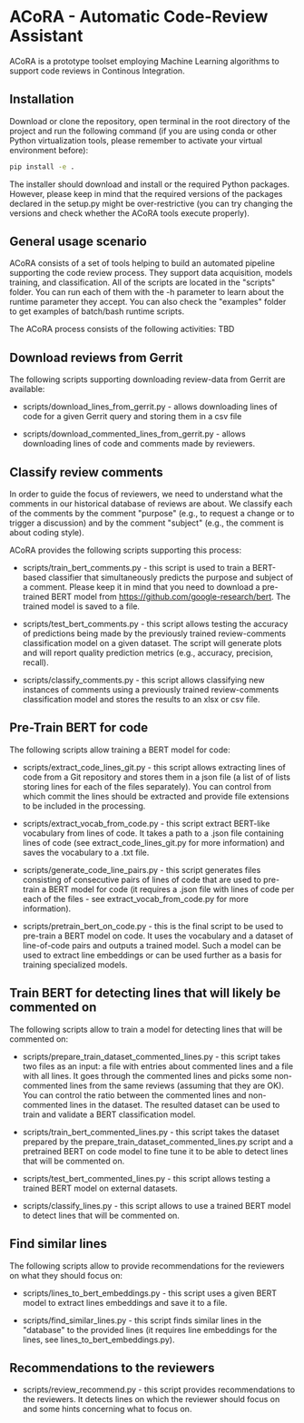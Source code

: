 # ACoRA - Automatic Code-Review Assistant

ACoRA is a prototype toolset employing Machine Learning algorithms to support code reviews in Continous Integration.

## Installation

Download or clone the repository, open terminal in the root directory of the project and run the following command (if you are using conda or other Python virtualization tools, please remember to activate your virtual environment before):

```bash
pip install -e .
```

The installer should download and install or the required Python packages. However, please keep in mind that the required versions of the packages declared in the setup.py might be over-restrictive (you can try changing the versions and check whether the ACoRA tools execute properly).

## General usage scenario

ACoRA consists of a set of tools helping to build an automated pipeline supporting the code review process. They support data acquisition, models training, and classification. All of the scripts are located in the "scripts" folder. You can run each of them with the -h parameter to learn about the runtime parameter they accept. You can also check the "examples" folder to get examples of batch/bash runtime scripts.

The ACoRA process consists of the following activities:
TBD

## Download reviews from Gerrit

The following scripts supporting downloading review-data from Gerrit are available:

* scripts/download_lines_from_gerrit.py - allows downloading lines of code for a given Gerrit query and storing them in a csv file

* scripts/download_commented_lines_from_gerrit.py - allows downloading lines of code and comments made by reviewers.

## Classify review comments

In order to guide the focus of reviewers, we need to understand what the comments in our historical database of reviews are about. We classify each of the comments by the comment "purpose" (e.g., to request a change or to trigger a discussion) and by the comment "subject" (e.g., the comment is about coding style).

ACoRA provides the following scripts supporting this process:

* scripts/train_bert_comments.py - this script is used to train a BERT-based classifier that simultaneously predicts the purpose and subject of a comment. Please keep it in mind that you need to download a pre-trained BERT model from https://github.com/google-research/bert. The trained model is saved to a file. 

* scripts/test_bert_comments.py - this script allows testing the accuracy of predictions being made by the previously trained review-comments classification model on a given dataset. The script will generate plots and will report quality prediction metrics (e.g., accuracy, precision, recall).

* scripts/classify_comments.py - this script allows classifying new instances of comments using a previously trained review-comments classification model and stores the results to an xlsx or csv file.

## Pre-Train BERT for code

The following scripts allow training a BERT model for code:

* scripts/extract_code_lines_git.py - this script allows extracting lines of code from a Git repository and stores them in a json file (a list of of lists storing lines for each of the files separately). You can control from which commit the lines should be extracted and provide file extensions to be included in the processing.

* scripts/extract_vocab_from_code.py - this script extract BERT-like vocabulary from lines of code. It takes a path to a .json file containing lines of code (see extract_code_lines_git.py for more information) and saves the vocabulary to a .txt file.

* scripts/generate_code_line_pairs.py - this script generates files consisting of consecutive pairs of lines of code that are used to pre-train a BERT model for code (it requires a .json file with lines of code per each of the files - see extract_vocab_from_code.py for more information).  

* scripts/pretrain_bert_on_code.py - this is the final script to be used to pre-train a BERT model on code. It uses the vocabulary and a dataset of line-of-code pairs and outputs a trained model. Such a model can be used to extract line embeddings or can be used further as a basis for training specialized models.

## Train BERT for detecting lines that will likely be commented on

The following scripts allow to train a model for detecting lines that will be commented on:

* scripts/prepare_train_dataset_commented_lines.py - this script takes two files as an input: a file with entries about commented lines and a file with all lines. It goes through the commented lines and picks some non-commented lines from the same reviews (assuming that they are OK). You can control the ratio between the commented lines and non-commented lines in the dataset. The resulted dataset can be used to train and validate a BERT classification model.

* scripts/train_bert_commented_lines.py - this script takes the dataset prepared by the prepare_train_dataset_commented_lines.py script and a pretrained BERT on code model to fine tune it to be able to detect lines that will be commented on.

* scripts/test_bert_commented_lines.py - this script allows testing a trained BERT model on external datasets.

* scripts/classify_lines.py - this script allows to use a trained BERT model to detect lines that will be commented on.

## Find similar lines

The following scripts allow to provide recommendations for the reviewers on what they should focus on:

* scripts/lines_to_bert_embeddings.py - this script uses a given BERT model to extract lines embeddings and save it to a file.

* scripts/find_similar_lines.py - this script finds similar lines in the "database" to the provided lines (it requires line embeddings for the lines, see lines_to_bert_embeddings.py).

## Recommendations to the reviewers

* scripts/review_recommend.py - this script provides recommendations to the reviewers. It detects lines on which the reviewer should focus on and some hints concerning what to focus on.
